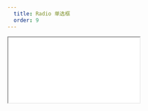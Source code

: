 ```yaml
---
  title: Radio 单选框
  order: 9
---
```

    
<Iframe src="//mc.fusion.design/demos/comp_groups/@alifd/next/radio?theme=@alifd/theme-2" />
